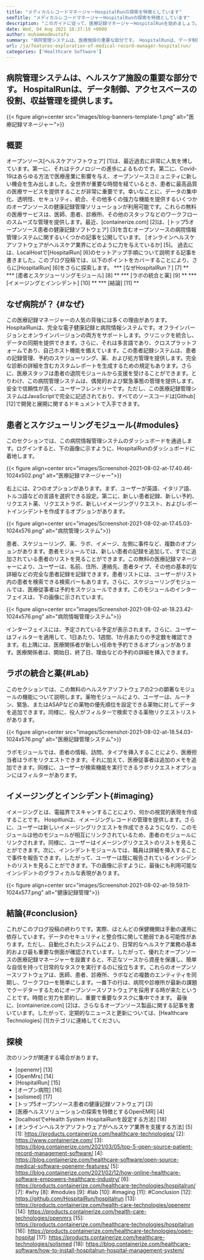 ```yaml
---
title: "メディカルレコードマネージャーHospitalRunの探索を特徴としています" 
seoTitle: "メディカルレコードマネージャーHospitalRunの探索を特徴としています" 
description: "このガイドに従って、医療記録マネージャーHospitalRunを始めましょう。これは、オープンソースであり、多言語であり、多くの重要なプロセスを自動化します。" 
date: Wed, 04 Aug 2021 18:37:19 +0000
author: muhammadmustafa
summary: "病院管理システムは、医療施設の重要な部分です。 HospitalRunは、データ制御、アクセスベースの役割、収益管理を提供します。" 
url: /ja/features-exploration-of-medical-record-manager-hospitalrun/
categories: ['Healthcare Software']
---
```


## 病院管理システムは、ヘルスケア施設の重要な部分です。 HospitalRunは、データ制御、アクセスベースの役割、収益管理を提供します。

{{< figure align=center src="images/blog-banners-template-1.png" alt="医療記録マネージャー">}}


## 概要
オープンソース[ヘルスケアソフトウェア] [1]は、最近過去に非常に人気を博しています。第一に、それはテクノロジーの進歩によるものです。第二に、Covid-19はあらゆる方法で医療産業に影響を与え、オープンソースコミュニティに新しい機会を生み出しました。全世界が重要な時間を経ているとき、患者に最高品質の医療サービスを提供することが非常に重要です。幸いなことに、データの集中化、透明性、セキュリティ、統合、その他多くの強力な機能を提供するいくつかのオープンソースの健康記録管理ソリューションが利用可能です。これらの無料の医療サービスは、医師、患者、診療所、その他のスタッフなどのワークフローのスムーズな管理を提供します。最近、[containerize.com] [2]は、[トップ5オープンソース患者の健康記録ソフトウェア] [3]を含むオープンソースの病院情報管理システムに関するいくつかの記事を公開しています。 [オンラインヘルスケアソフトウェアがヘルスケア業界にどのように力を与えているか] [5]。
過去には、LocalHostで[HospitalRun] [6]のセットアップ手順について説明する記事を書きました。このブログ投稿では、以下のポイントをカバーすることにより、さらに[HospitalRun] [6]をさらに探索します。
  *** [なぜHospitalRun？] [7] **
  *** [患者とスケジューリングモジュール] [8] **
  *** [ラボの統合と薬] [9] **
  *** [イメージングとインシデント] [10] **
  *** [結論] [11] **

## なぜ病院が？ {#なぜ}
この医療記録マネージャーの人気の背後には多くの理由があります。 HospitalRunは、完全な電子健康記録と病院情報システムです。オフラインバージョンとオンラインバージョンの両方をサポートします。クリニックを統合し、データの同期を提供できます。さらに、それは多言語であり、クロスプラットフォームであり、自己ホスト機能を備えています。この患者記録システムは、患者の記録管理、予約のスケジューリング、薬、および処方管理を提供します。完全な診断の詳細を含むカスタムレポートを生成するための規定もあります。さらに、医療スタッフは患者の退院モジュールから支援を受けることができます。とりわけ、この病院管理システムは、偶発的および緊急事態の管理を提供します。安全で信頼性が高く、ユーザーフレンドリーです。ただし、この医療記録管理システムはJavaScriptで完全に記述されており、すべてのソースコードは[Github] [12]で開発と展開に関するドキュメントで入手できます。

## 患者とスケジューリングモジュール{#modules}
このセクションでは、この病院情報管理システムのダッシュボードを通過します。ログインすると、下の画像に示すように、HospitalRunのダッシュボードに着地します。

{{< figure align=center src="images/Screenshot-2021-08-02-at-17.40.46-1024x502.png" alt="医療記録マネージャー">}}

右上には、2つのオプションがあります。まず、ユーザーが英語、イタリア語、トルコ語などの言語を選択できる設定。第二に、新しい患者記録、新しい予約、リクエスト薬、リクエストラボ、新しいイメージングリクエスト、およびレポートインシデントを作成するオプションがあります。

{{< figure align=center src="images/Screenshot-2021-08-02-at-17.45.03-1024x576.png" alt="病院管理システム">}}

患者、スケジューリング、薬、ラボ、イメージ、左側に事件など、複数のオプションがあります。患者モジュールでは、新しい患者の記録を追加して、すでに追加されている患者のリストを見ることができます。この無料の医療記録マネージャーにより、ユーザーは、名前、住所、連絡先、患者タイプ、その他の基本的な詳細などの完全な患者記録を記録できます。患者リストには、ユーザーがリスト内の患者を検索できる検索バーもあります。さらに、スケジューリングモジュールでは、医療従事者は予約をスケジュールできます。このモジュールのインターフェイスは、下の画像に示されています。

{{< figure align=center src="images/Screenshot-2021-08-02-at-18.23.42-1024x576.png" alt="病院情報管理システム">}}

インターフェイスには、予定されている予定が表示されます。さらに、ユーザーはフィルターを適用して、1日あたり、1週間、1か月あたりの予定数を確認できます。右上隅には、医療関係者が新しい任命を予約できるオプションがあります。医療関係者は、開始日、終了日、理由などの予約の詳細を挿入できます。

## ラボの統合と薬{#Lab}
このセクションでは、この無料のヘルスケアソフトウェアの2つの顕著なモジュールの機能について説明します。薬物モジュールにより、ユーザーは、ルーチン、緊急、またはASAPなどの薬物の優先順位を設定できる薬物に対してデータを追加できます。同様に、役人がフィルターで検索できる薬物リクエストリストがあります。

{{< figure align=center src="images/Screenshot-2021-08-02-at-18.54.03-1024x576.png" alt="医療記録管理システム">}}

ラボモジュールでは、患者の情報、訪問、タイプを挿入することにより、医療担当者はラボをリクエストできます。それに加えて、医療従事者は追加のメモを追加できます。同様に、ユーザーが検索機能を実行できるラボリクエストオプションにはフィルターがあります。

## イメージングとインシデント{#imaging}
イメージングとは、電磁界でスキャンすることにより、何かの視覚的表現を作成することです。 Hospitlunは、イメージングレコードの管理を提供します。さらに、ユーザーは新しいイメージングリクエストを作成できるようになり、このモジュールは他のモジュールが相互にリンクされているため、患者のモジュールにリンクされます。同様に、ユーザーはイメージングリクエストのリストを見ることができます。次に、インシデントモジュールでは、職員は詳細を挿入することで事件を報告できます。したがって、ユーザーは既に報告されているインシデントのリストを見ることができます。下の画像に示すように、最後にも利用可能なインシデントのグラフィカルな表現があります。

{{< figure align=center src="images/Screenshot-2021-08-02-at-19.59.11-1024x577.png" alt="健康記録管理">}}


## 結論{#conclusion}
これがこのブログ投稿の終わりです。実際、ほとんどの保健機関は手動の運用に依存しています。データのセキュリティと整合性に関して脆弱である可能性があります。ただし、自動化されたシステムにより、日常的なヘルスケア業務の基本的および最も重要な側面が確認されています。したがって、優れたオープンソースの医療記録マネージャーを設置すると、不正なソースから資産を保護し、簡単な自信を持って日常的なタスクを実行するのに役立ちます。これらのオープンソースソフトウェアは、医師、患者、診療所、ラボなどの複数のエンティティを同期し、ワークフローを簡単にします。一番下の行は、病院や診療所が最新の課題でクーデターするためにオープンソースソフトウェアを採用する時が来たということです。時間と労力を節約し、重要で重要なタスクに集中できます。
最後に、[containerize.com] [2]は、さらなるオープンソース製品に関する記事を書いています。したがって、定期的なニュースと更新については、[Healthcare Technologies] [1]カテゴリに連絡してください。

## 探検
次のリンクが関連する場合があります。
  * [openemr] [13]
  * [OpenMrs] [14]
  * [HospitalRun] [15]
  * [オープン病院] [16]
  * [solismed] [17]
  * [トップ5オープンソース患者の健康記録ソフトウェア] [3]
  * [医療ヘルスソリューションの探索を特徴とするOpenEMR] [4]
  * [localhostでeHealth System HospitalRunを設定する方法] [18]
  * [オンラインヘルスケアソフトウェアがヘルスケア業界を支援する方法] [5]
[1]: https://products.containerize.com/healthcare-technologies/
[2]: https://www.containerize.com/
[3]: https://blog.containerize.com/2021/03/05/top-5-open-source-patient-record-management-software/
[4]: https://blog.containerize.com/healthcare-software/open-source-medical-software-openemr-features/
[5]: https://blog.containerize.com/2021/02/12/how-online-healthcare-software-empowers-healthcare-industry/
[6]: https://products.containerize.com/healthcare-technologies/hospitalrun/
[7]: #why
[8]: #modules
[9]: #lab
[10]: #imaging
[11]: #Conclusion
[12]: https://github.com/HospitalRun/hospitalrun
[13]: https://products.containerize.com/health-care-technologies/openemr
[14]: https://products.containerize.com/health-care-technologies/openmrs
[15]: https://products.containerize.com/healthcare-technologies/hospitalrun
[16]: https://products.containerize.com/healthcare-technologies/open-hospital
[17]: https://products.containerize.com/healthcare-technologies/solismed
[18]: https://blog.containerize.com/healthcare-software/how-to-install-hospitalrun-hospital-management-system/
